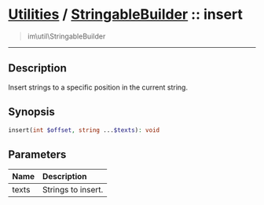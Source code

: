 # [Utilities](util.md) / [StringableBuilder](util-StringableBuilder.md) :: insert
 > im\util\StringableBuilder
____

## Description
Insert strings to a specific position in the current string.

## Synopsis
```php
insert(int $offset, string ...$texts): void
```

## Parameters
| Name | Description |
| :--- | :---------- |
| texts | Strings to insert. |
